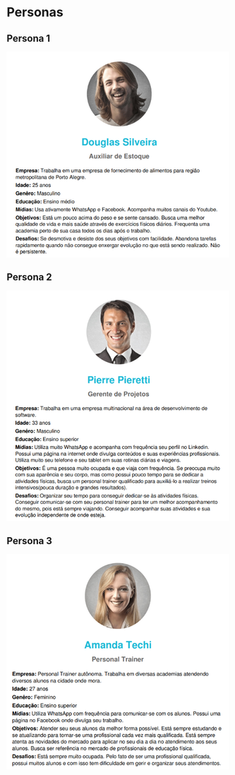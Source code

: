 # Personas

## Persona 1
![Persona - 1](.gitbook/assets/persona1.PNG)

## Persona 2
![Persona - 2](.gitbook/assets/persona2.PNG)

## Persona 3
![Persona - 3](.gitbook/assets/persona3.PNG)
